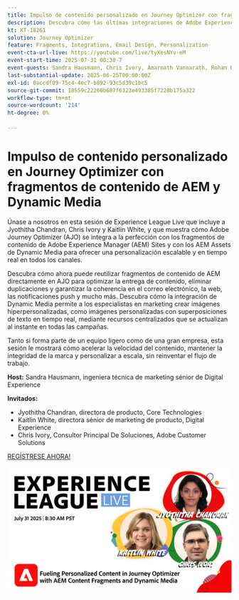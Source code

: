 ```yaml
---
title: Impulso de contenido personalizado en Journey Optimizer con fragmentos de contenido de AEM y Dynamic Media
description: Descubra cómo las últimas integraciones de Adobe Experience Manager en Adobe Journey Optimizer pueden ayudar a que la entrega de contenido sea más eficiente y eficaz
kt: KT-18261
solution: Journey Optimizer
feature: Fragments, Integrations, Email Design, Personalization
event-cta-url-live: https://youtube.com/live/tyXesNYv-eM
event-start-time: 2025-07-31 08:30-7
event-guests: Sandra Hausmann, Chris Ivory, Amarnath Vannarath, Rohan Bhatt
last-substantial-update: 2025-06-25T00:00:00Z
exl-id: 0accdf09-75c4-4ec7-b892-93c5d39c1bc5
source-git-commit: 18559c22260b687f6323e493385f7228b175a322
workflow-type: tm+mt
source-wordcount: '214'
ht-degree: 0%

---
```


# Impulso de contenido personalizado en Journey Optimizer con fragmentos de contenido de AEM y Dynamic Media

Únase a nosotros en esta sesión de Experience League Live que incluye a Jyothitha Chandran, Chris Ivory y Kaitlin White, y que muestra cómo Adobe Journey Optimizer (AJO) se integra a la perfección con los fragmentos de contenido de Adobe Experience Manager (AEM) Sites y con los AEM Assets de Dynamic Media para ofrecer una personalización escalable y en tiempo real en todos los canales.

Descubra cómo ahora puede reutilizar fragmentos de contenido de AEM directamente en AJO para optimizar la entrega de contenido, eliminar duplicaciones y garantizar la coherencia en el correo electrónico, la web, las notificaciones push y mucho más. Descubra cómo la integración de Dynamic Media permite a los especialistas en marketing crear imágenes hiperpersonalizadas, como imágenes personalizadas con superposiciones de texto en tiempo real, mediante recursos centralizados que se actualizan al instante en todas las campañas.

Tanto si forma parte de un equipo ligero como de una gran empresa, esta sesión le mostrará cómo acelerar la velocidad del contenido, mantener la integridad de la marca y personalizar a escala, sin reinventar el flujo de trabajo.

**Host:**
Sandra Hausmann, ingeniera técnica de marketing sénior de Digital Experience

**Invitados:**

* Jyothitha Chandran, directora de producto, Core Technologies
* Kaitlin White, directora sénior de marketing de producto, Digital Experience
* Chris Ivory, Consultor Principal De Soluciones, Adobe Customer Solutions

[REGÍSTRESE AHORA!](https://engage.adobe.com/ExpLeagueLive-250731.html?sdid=QLD1P2NL&mv=other)


[![Banner Web](/help/experience-league-live/episodes/assets/WebBanner-31July2025.png)](https://www.youtube.com/live/VUysRFpD40Q)
